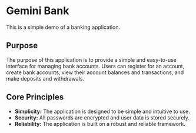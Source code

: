 # Gemini Bank

This is a simple demo of a banking application.

## Purpose

The purpose of this application is to provide a simple and easy-to-use interface for managing bank accounts. Users can register for an account, create bank accounts, view their account balances and transactions, and make deposits and withdrawals.

## Core Principles

* **Simplicity:** The application is designed to be simple and intuitive to use.
* **Security:** All passwords are encrypted and user data is stored securely.
* **Reliability:** The application is built on a robust and reliable framework.

